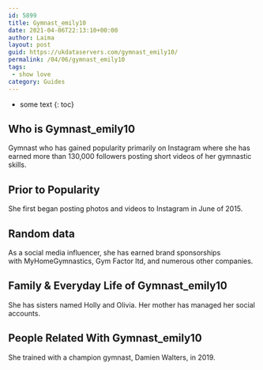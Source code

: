 ```yaml
---
id: 5899
title: Gymnast_emily10
date: 2021-04-06T22:13:10+00:00
author: Laima
layout: post
guid: https://ukdataservers.com/gymnast_emily10/
permalink: /04/06/gymnast_emily10
tags:
 - show love
category: Guides
---
```


* some text
{: toc}


## Who is Gymnast_emily10
                  
                  
                  
Gymnast who has gained popularity primarily on Instagram where she has earned more than 130,000 followers posting short videos of her gymnastic skills.  
                  
              
            
              
            
                
                
                
## Prior to Popularity
                  
                  
                  
She first began posting photos and videos to Instagram in June of 2015. 
                  
              
            
              
            
                
                
                
## Random data
                  
                  
                  
As a social media influencer, she has earned brand sponsorships with MyHomeGymnastics, Gym Factor ltd, and numerous other companies. 
                  
              
            
              
            
                
                
                
## Family & Everyday Life of Gymnast_emily10
                  
                  
                  
She has sisters named Holly and Olivia. Her mother has managed her social accounts. 
                  
              
            
              
            
                
                
                
## People Related With Gymnast_emily10
                  
                  
                  
She trained with a champion gymnast, Damien Walters, in 2019.
                  
              
            
              
            
                
              
            
              
              
            
            
              
            
          
          
          